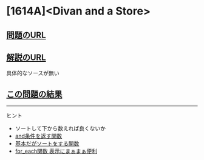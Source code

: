# \[1614A\]\<Divan and a Store\>

## [問題のURL](https://codeforces.com/problemset/problem/1614/A)

## [解説のURL](https://codeforces.com/blog/entry/97283)

具体的なソースが無い

## [この問題の結果](https://codeforces.com/contest/1614/status/A)

<!---- 「問題の結果の見方」
 PROBLEMS→問題番号一覧→回答者数→accepted＋言語をセレクトする 
 ---->

-----
ヒント

* ソートして下から数えれば良くないか
* [and条件を返す関数](https://cpprefjp.github.io/reference/functional/logical_and.html)
* [基本だがソートをする関数](https://cpprefjp.github.io/reference/algorithm/sort.html)
* [for_each関数 表示にまぁまぁ便利](https://cpprefjp.github.io/reference/algorithm/for_each.html)
